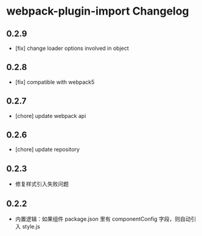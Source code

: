 # webpack-plugin-import Changelog

## 0.2.9

- [fix] change loader options involved in object

## 0.2.8

- [fix] compatible with webpack5

## 0.2.7

- [chore] update webpack api

## 0.2.6

- [chore] update repository

## 0.2.3

- 修复样式引入失败问题

## 0.2.2

- 内置逻辑：如果组件 package.json 里有 componentConfig 字段，则自动引入 style.js